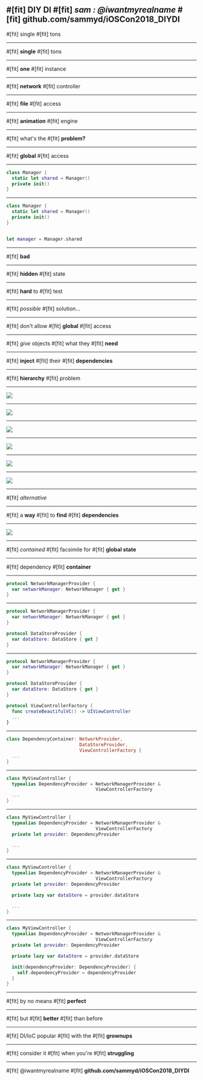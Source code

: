 #[fit] DIY DI
#[fit] _sam : @iwantmyrealname_
#[fit] __github.com/sammyd/iOSCon2018_DIYDI__
---

#[fit] single
#[fit] tons

---

#[fit] __single__
#[fit] tons

---

#[fit] __one__
#[fit] instance

---

#[fit] __network__
#[fit] controller

---

#[fit] __file__
#[fit] access

---

#[fit] __animation__
#[fit] engine

---

#[fit] what's the
#[fit] __problem?__

---

#[fit] __global__
#[fit] access

---

```swift
class Manager {
  static let shared = Manager()
  private init()
}
```

---

```swift
class Manager {
  static let shared = Manager()
  private init()
}


let manager = Manager.shared
```

---

#[fit] __bad__

---

#[fit] __hidden__
#[fit] state

---

#[fit] __hard__ to
#[fit] test

---

#[fit] _possible_
#[fit] solution...

---

#[fit] don't allow
#[fit] __global__
#[fit] access

---

#[fit] _give_ objects
#[fit] what they
#[fit] __need__

---

#[fit] __inject__
#[fit] their
#[fit] __dependencies__

---

#[fit] __hierarchy__
#[fit] problem

---

![](images/pic1.png)

---

![](images/pic2.png)

---

![](images/pic3.png)

---

![](images/pic4.png)

---

![](images/pic5.png)

---

![](images/pic6.png)

---

#[fit] _alternative_

---

#[fit] a __way__
#[fit] to __find__
#[fit] __dependencies__

---

![](images/pic7.png)

---

#[fit] _contained_
#[fit] facsimile for
#[fit] __global state__

---

#[fit] dependency
#[fit] __container__

---

```swift
protocol NetworkManagerProvider {
  var networkManager: NetworkManager { get }
}
```

---

```swift
protocol NetworkManagerProvider {
  var networkManager: NetworkManager { get }
}

protocol DataStoreProvider {
  var dataStore: DataStore { get }
}
```

---

```swift
protocol NetworkManagerProvider {
  var networkManager: NetworkManager { get }
}

protocol DataStoreProvider {
  var dataStore: DataStore { get }
}

protocol ViewControllerFactory {
  func createBeautifulVC() -> UIViewController
  ...
}
```

---

```swift
class DependencyContainer: NetworkProvider,
                           DataStoreProvider,
                           ViewControllerFactory {
  ...
}
```

---

```swift
class MyViewController {
  typealias DependencyProvider = NetworkManagerProvider &
                                 ViewControllerFactory
  ...
}
```

---

```swift
class MyViewController {
  typealias DependencyProvider = NetworkManagerProvider &
                                 ViewControllerFactory
  private let provider: DependencyProvider

  ...
}
```

---

```swift
class MyViewController {
  typealias DependencyProvider = NetworkManagerProvider &
                                 ViewControllerFactory
  private let provider: DependencyProvider

  private lazy var dataStore = provider.dataStore

  ...
}
```

---

```swift
class MyViewController {
  typealias DependencyProvider = NetworkManagerProvider &
                                 ViewControllerFactory
  private let provider: DependencyProvider

  private lazy var dataStore = provider.dataStore

  init(dependencyProvider: DependencyProvider) {
    self.dependencyProvider = dependencyProvider
  }
}
```

---

#[fit] by no means
#[fit] __perfect__

---

#[fit] but
#[fit] __better__
#[fit] than before

---

#[fit] DI/IoC popular
#[fit] with the
#[fit] __grownups__

---

#[fit] consider it
#[fit] when you're
#[fit] __struggling__

---

#[fit] @iwantmyrealname
#[fit] __github.com/sammyd/iOSCon2018_DIYDI__

